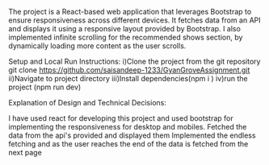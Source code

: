 The project is a React-based web application that leverages Bootstrap to ensure responsiveness across different devices. It fetches data from an API and displays it using a responsive layout provided by Bootstrap. 
I also implemented infinite scrolling for the recommended shows section, by dynamically loading more content as the user scrolls.


Setup and Local Run Instructions:
i)Clone the project from the git repository
git clone https://github.com/saisandeep-1233/GyanGroveAssignment.git
ii)Navigate to project directory
iii)Install dependencies(npm i )
iv)run the project (npm run dev)

Explanation of Design and Technical Decisions:

I have used react for developing this project and used bootstrap for implementing the responsiveness for desktop and mobiles.
Fetched the data from the api's provided and displayed them 
Implemented the endless fetching and as the user reaches the end of the data is fetched from the next page
